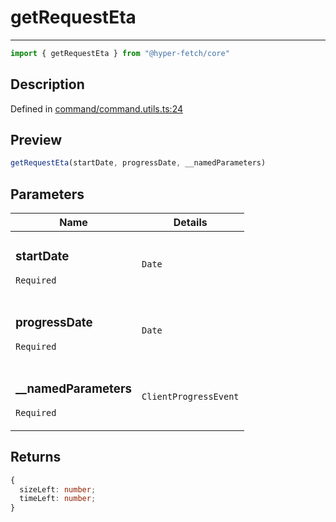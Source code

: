 

# getRequestEta

<div class="api-docs__separator" data-reactroot="">

---

</div><div class="api-docs__import" data-reactroot="">

```ts
import { getRequestEta } from "@hyper-fetch/core"
```

</div><div class="api-docs__section">

## Description

</div><div class="api-docs__description"><span class="api-docs__do-not-parse">



</span></div><p class="api-docs__definition">

Defined in [command/command.utils.ts:24](https://github.com/BetterTyped/hyper-fetch/blob/6c3eaa91/packages/core/src/command/command.utils.ts#L24)

</p><div class="api-docs__section">

## Preview

</div><div class="api-docs__preview fn">

```ts
getRequestEta(startDate, progressDate, __namedParameters)
```

</div><div class="api-docs__section">

## Parameters

</div><div class="api-docs__parameters"><table><thead><tr><th>Name</th><th>Details</th></tr></thead><tbody><tr param-data="startDate"><td class="api-docs__param-name required">

### startDate 

`Required`

</td><td class="api-docs__param-type">

`Date`

</td></tr><tr param-data="progressDate"><td class="api-docs__param-name required">

### progressDate 

`Required`

</td><td class="api-docs__param-type">

`Date`

</td></tr><tr param-data="__namedParameters"><td class="api-docs__param-name required">

### \_\_namedParameters 

`Required`

</td><td class="api-docs__param-type">

`ClientProgressEvent`

</td></tr></tbody></table></div><div class="api-docs__section">

## Returns

</div><div class="api-docs__returns">

```ts
{
  sizeLeft: number;
  timeLeft: number;
}
```

</div>